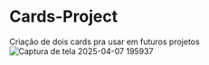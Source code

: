 # Cards-Project
Criação de dois cards pra usar em futuros projetos
![Captura de tela 2025-04-07 195937](https://github.com/user-attachments/assets/414331d1-d9ed-460c-a9e4-b830f3130b0b)
